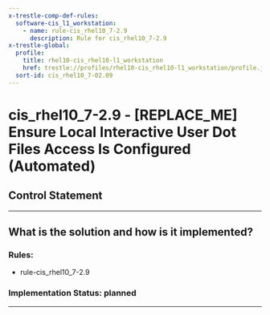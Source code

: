 ```yaml
---
x-trestle-comp-def-rules:
  software-cis_l1_workstation:
    - name: rule-cis_rhel10_7-2.9
      description: Rule for cis_rhel10_7-2.9
x-trestle-global:
  profile:
    title: rhel10-cis_rhel10-l1_workstation
    href: trestle://profiles/rhel10-cis_rhel10-l1_workstation/profile.json
  sort-id: cis_rhel10_7-02.09
---
```


# cis_rhel10_7-2.9 - \[REPLACE_ME\] Ensure Local Interactive User Dot Files Access Is Configured (Automated)

## Control Statement

______________________________________________________________________

## What is the solution and how is it implemented?

<!-- For implementation status enter one of: implemented, partial, planned, alternative, not-applicable -->

<!-- Note that the list of rules under ### Rules: is read-only and changes will not be captured after assembly to JSON -->

<!-- Add control implementation description here for control: cis_rhel10_7-2.9 -->

### Rules:

  - rule-cis_rhel10_7-2.9

### Implementation Status: planned

______________________________________________________________________
